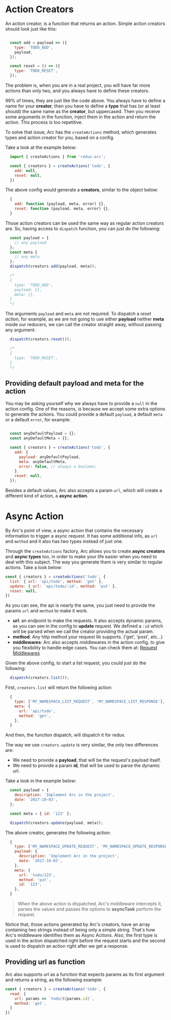 # Action Creators

An action creator, is a function that returns an action. Simple action creators should look just like this:

```js

  const add = payload => ({
    type: 'TODO_ADD',
    payload,
  });

  const reset = () => ({
    type: 'TODO_RESET',
  });
```

The problem is, when you are in a real project, you will have far more actions than only two, and you always have to define these creators.

99% of times, they are just like the code above. You always have to define a name for your **creator**, then you have to define a **type** that has (or at least should) the same name as the **creator**, but uppercased. Then you receive some arguments in the function, inject them in the action and return the action. This process is too repetitive.

To solve that issue, Arc has the `createActions` method, which generates types and action creator for you, based on a config.

Take a look at the example below:

```js
  import { createActions } from 'redux-arc';

  const { creators } = createActions('todo', {
    add: null,
    reset: null,
  })
```


The above config would generate a **creators**, similar to the object below:

```js
  {
    add: function (payload, meta, error) {},
    reset: function (payload, meta, error) {},
  }
```

Those action creators can be used the same way as regular action creators are. So, having access to `dispatch` function, you can just do the following:

```js
  const payload = {
    // any payload
  };
  const meta {
    // any meta
  };
  dispatch(creators.add(payload, meta));

  /*
  {
    type: 'TODO_ADD',
    payload: {},
    meta: {},
  }
  */
```

The arguments `payload` and `meta` are not required. To dispatch a *reset action*, for example, as we are not going to use either **payload** neither **meta** inside our reducers, we can call the creator straight away, without passing any argument:

```js
  dispatch(creators.reset());

  /*
  {
    type: 'TODO_RESET',
  }
  */
```

## Providing default payload and meta for the action
You may be asking yourself why we always have to provide a `null` in the action config. One of the reasons, is because we accept some extra options to generate the actions. You could provide a default `payload`, a default `meta` or a default `error`, for example:

```js

  const anyDefaultPayload = {};
  const anyDefaultMeta = {};

  const { creators } = createActions('todo', {
    add: {
      payload: anyDefaultPayload,
      meta: anyDefaultMeta,
      error: false, // always a boolean;
    },
    reset: null,
  });
```

Besides a default values, Arc also accepts a param `url`, which will create a different kind of action, a **async action**.


# Async Action

By Arc's point of view, a async action that contains the necessary information to trigger a async request. It has some additional info, as `url` and `method` and it also has two types instead of just one.

Through the `createActions` factory, Arc allows you to create **async creators** and **async types** too, in order to make your life easier when you need to deal with this subject. The way you generate them is very similar to regular actions. Take a look below:


```js
const { creators } = createActions('todo', {
  list: { url: 'api/todo', method: 'get' },
  update: { url: 'api/todo/:id', method: 'put' },
  reset: null,
})
```

As you can see, the api is nearly the same, you just need to provide the params `url` and `method` to make it work.

 - **url**: an endpoint to make the requests. It also accepts dynamic params, as you can see in the config to **update** request. We defined a `:id` which will be parsed when we call the creator providing the actual param.
 - **method**: Any http method your request lib supports. ('get', 'post', etc...)
 - **middlewares**: Arc also accepts middlewares in the action config, to give you flexibility to handle edge cases. You can check them at: [Request Middlewares](http://redux-arc.org/docs/advanced/RequestMiddlewares.html)


Given the above config, to start a list request, you could just do the following:

```js
  dispatch(creators.list());
```

First, `creators.list` will return the following action:

```js
  {
    type: ['MY_NAMESPACE_LIST_REQUEST', 'MY_NAMESPACE_LIST_RESPONSE'],
    meta: {
      url: 'api/todo',
      method: 'get',
    },
  }
```

And then, the function dispatch, will dispatch it for redux.

The way we use `creators.update` is very similar, the only two differences are:
 - We need to provide a **payload**, that will be the request's payload itself.
 - We need to provide a param **id**, that will be used to parse the dynamic url.

Take a look in the example below:

```js
  const payload = {
    description: 'Implement Arc in the project',
    date: '2017-10-03',
  };

  const meta = { id: '123' };

  dispatch(creators.update(payload, meta));
```

The above creator, generates the following action:

```js
  {
    type: ['MY_NAMESPACE_UPDATE_REQUEST', 'MY_NAMESPACE_UPDATE_RESPONSE'],
    payload: {
      description: 'Implement Arc in the project',
      date: '2017-10-03',
    },
    meta: {
      url: 'todo/123',
      method: 'put',
      id: '123',
    },
  }
```

> When the above action is dispatched, Arc's middleware intercepts it, parses the values and passes the options to **asyncTask** perform the request.

Notice that, those actions generated by Arc's creators, have an array containing two strings instead of being only a simple string. That's how Arc's middleware identifies them as Async Actions. Also, the first type is used in the action dispatched right before the request starts and the second is used to dispatch an action right after we get a response.

## Providing url as function
Arc also supports url as a function that expects params as its first argument and returns a string, as the following example:

```js
const { creators } = createActions('todo', {
  read: {
    url: params => `todo/${params.id}`,
    method: 'get',
  }
})
```
